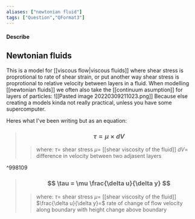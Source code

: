 ```yaml
---
aliases: ["newtonian fluid"]
tags: ["Question","QFormat3"]
---
```


#### Describe
## Newtonian fluids
This is a model for [[viscous flow|viscous fluids]] where shear stress is proprotional to rate of shear strain, or put another way shear stress is proprotional to relative velocity between layers in a fluid.
When modelling [[newtonian fluids]] we often also take the [[continuum asumption]] for layers of particles:
![[Pasted image 20220309211023.png]]
Because else creating a models kinda not really practical, unless you have some supercomputer. 

Heres what I've been writing but as an equation:

> ### $$ \tau = \mu \times dV $$ 
>> where:
>> $\tau=$ shear stress
>> $\mu=$ [[shear viscosity of the fluid]]
>> $dV=$ difference in velocity between two adjasent layers

^998109

> ### $$ \tau = \mu  \frac{\delta u}{\delta y} $$ 
>> where:
>> $\tau=$ shear stress
>> $\mu=$ [[shear viscosity of the fluid]] 
>> $\frac{\delta u}{\delta y}=$  rate of change of flow velocity along boundary with height change above boundary
